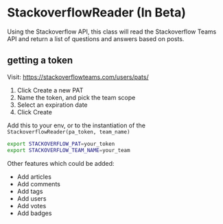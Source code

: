 # StackoverflowReader (In Beta)

Using the Stackoverflow API, this class will read the Stackoverflow Teams API and return a list of questions and answers based on posts.


## getting a token

Visit: https://stackoverflowteams.com/users/pats/

1. Click Create a new PAT
3. Name the token, and pick the team scope
4. Select an expiration date
5. Click Create

Add this to your env, or to the instantiation of the `StackoverflowReader(pa_token, team_name)`

```bash
export STACKOVERFLOW_PAT=your_token
export STACKOVERFLOW_TEAM_NAME=your_team
```



Other features which could be added:

 - Add articles
 - Add comments
 - Add tags
 - Add users
 - Add votes
 - Add badges
